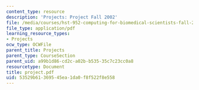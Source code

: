 ```yaml
---
content_type: resource
description: 'Projects: Project Fall 2002'
file: /media/courses/hst-952-computing-for-biomedical-scientists-fall-2002/53529b61369545ea1da0f8f522f8e558_project.pdf
file_type: application/pdf
learning_resource_types:
- Projects
ocw_type: OCWFile
parent_title: Projects
parent_type: CourseSection
parent_uid: a99b1d86-cd2c-a02b-b535-35c7c23cc0a8
resourcetype: Document
title: project.pdf
uid: 53529b61-3695-45ea-1da0-f8f522f8e558
---
```

